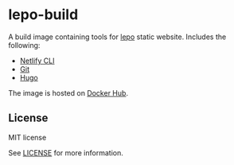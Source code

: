 # lepo-build

A build image containing tools for [lepo](https://github.com/Lepovirta/lepo) static website.
Includes the following:

* [Netlify CLI](https://www.netlify.com/docs/cli/)
* [Git](https://git-scm.com/)
* [Hugo](https://gohugo.io/)

The image is hosted on [Docker Hub](https://hub.docker.com/r/lepovirta/lepo-build).

## License

MIT license

See [LICENSE](LICENSE) for more information.
